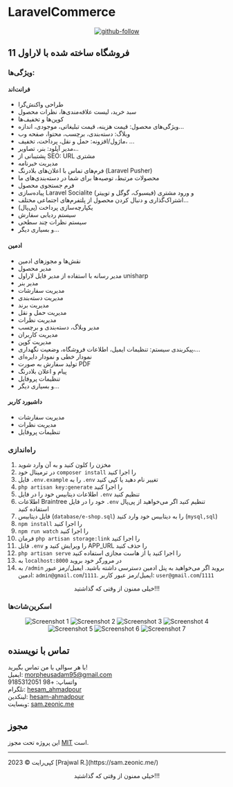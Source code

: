 # LaravelCommerce

<div align="center">
  <a href="https://github.com/morpheusadam">
    <img src="https://alirezap30web.ir/wp-content/uploads/2024/01/laravel-shoping-700x329.jpeg" alt="github-follow">
  </a>
</div>

## فروشگاه ساخته شده با لاراول 11

### ویژگی‌ها:
#### فرانت‌اند

- طراحی واکنش‌گرا
- سبد خرید، لیست علاقه‌مندی‌ها، نظرات محصول
- کوپن‌ها و تخفیف‌ها
- ویژگی‌های محصول: قیمت هزینه، قیمت تبلیغاتی، موجودی، اندازه...
- وبلاگ: دسته‌بندی، برچسب، محتوا، صفحه وب
- ماژول/افزونه: حمل و نقل، پرداخت، تخفیف، ...
- مدیر آپلود: بنر، تصاویر،..
- پشتیبانی از SEO: URL مشتری
- مدیریت خبرنامه
- فرم‌های تماس با اعلان‌های بلادرنگ (Laravel Pusher)
- محصولات مرتبط، توصیه‌ها برای شما در دسته‌بندی‌های ما
- فرم جستجوی محصول
- پیاده‌سازی Laravel Socialite (فیسبوک، گوگل و توییتر) و ورود مشتری
- اشتراک‌گذاری و دنبال کردن محصول از پلتفرم‌های اجتماعی مختلف...
- یکپارچه‌سازی پرداخت (پی‌پال)
- سیستم ردیابی سفارش
- سیستم نظرات چند سطحی
- و بسیاری دیگر...

#### ادمین

- نقش‌ها و مجوزهای ادمین
- مدیر محصول
- مدیر رسانه با استفاده از مدیر فایل لاراول unisharp
- مدیر بنر
- مدیریت سفارشات
- مدیریت دسته‌بندی
- مدیریت برند
- مدیریت حمل و نقل
- مدیریت نظرات
- مدیر وبلاگ، دسته‌بندی و برچسب
- مدیریت کاربران
- مدیریت کوپن
- پیکربندی سیستم: تنظیمات ایمیل، اطلاعات فروشگاه، وضعیت نگهداری،...
- نمودار خطی و نمودار دایره‌ای
- تولید سفارش به صورت PDF
- پیام و اعلان بلادرنگ
- تنظیمات پروفایل
- و بسیاری دیگر...

#### داشبورد کاربر

- مدیریت سفارشات
- مدیریت نظرات
- تنظیمات پروفایل

### راه‌اندازی

1. مخزن را کلون کنید و به آن وارد شوید
2. در ترمینال خود `composer install` را اجرا کنید
3. فایل `.env.example` را به `.env` تغییر نام دهید یا کپی کنید
4. `php artisan key:generate` را اجرا کنید
5. اطلاعات دیتابیس خود را در فایل `.env` تنظیم کنید
6. اطلاعات Braintree خود را در فایل `.env` تنظیم کنید اگر می‌خواهید از پی‌پال استفاده کنید
7. فایل دیتابیس (`database/e-shop.sql`) را به دیتابیس خود وارد کنید (`mysql,sql`)
8. `npm install` را اجرا کنید
9. `npm run watch` را اجرا کنید
10. فرمان `php artisan storage:link` را اجرا کنید
11. فایل `.env` را ویرایش کنید و APP_URL را حذف کنید
12. `php artisan serve` را اجرا کنید یا از هاست مجازی استفاده کنید
13. به `localhost:8000` در مرورگر خود بروید
14. به `/admin` بروید اگر می‌خواهید به پنل ادمین دسترسی داشته باشید. ایمیل/رمز عبور ادمین: `admin@gmail.com`/`1111`. ایمیل/رمز عبور کاربر: `user@gmail.com`/`1111`

<p align="center">خیلی ممنون از وقتی که گذاشتید!!!</p>

### اسکرین‌شات‌ها

<div align="center">
  <img src="public/screenshot/screencapture-127-0-0-1-8000-2024-08-22-21_46_47.png" alt="Screenshot 1">
  <img src="public/screenshot/screencapture-127-0-0-1-8000-about-us-2024-08-22-21_54_49.png" alt="Screenshot 2">
  <img src="public/screenshot/screencapture-127-0-0-1-8000-admin-file-manager-2024-08-22-21_56_15.png" alt="Screenshot 3">
  <img src="public/screenshot/screencapture-127-0-0-1-8000-admin-product-create-2024-08-22-21_57_02.png" alt="Screenshot 4">
  <img src="public/screenshot/screencapture-127-0-0-1-8000-contact-2024-08-22-21_55_51.png" alt="Screenshot 5">
  <img src="public/screenshot/screencapture-127-0-0-1-8000-product-grids-2024-08-22-21_47_12.png" alt="Screenshot 6">
  <img src="public/screenshot/screencapture-127-0-0-1-8000-review-2024-08-22-21_56_28.png" alt="Screenshot 7">
</div>

## تماس با نویسنده

با هر سوالی با من تماس بگیرید!<br>
ایمیل: morpheusadam95@gmail.com<br>
واتساپ: +98 9185312051<br>
تلگرام: [hesam_ahmadpour](https://t.me/morpheusadam)<br>
لینکدین: [hesam-ahmadpour](https://www.linkedin.com/in/hesam-ahmadpour)<br>
وبسایت: [sam.zeonic.me](https://sam.zeonic.me)

## مجوز

این پروژه تحت مجوز [MIT](https://sam.zeonic.me/licenses/mit/) است.<br>
<hr>
کپی‌رایت © 2023 [Prajwal R.](https://sam.zeonic.me/)

<p align="center">خیلی ممنون از وقتی که گذاشتید!!!</p>